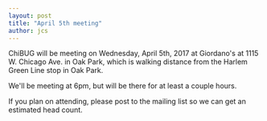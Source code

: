 ```yaml
---
layout: post
title: "April 5th meeting"
author: jcs
---
```


ChiBUG will be meeting on Wednesday, April 5th, 2017 at Giordano's at 1115 W.
Chicago Ave. in Oak Park, which is walking distance from the Harlem Green Line
stop in Oak Park.

We'll be meeting at 6pm, but will be there for at least a couple hours.

If you plan on attending, please post to the mailing list so we can get an
estimated head count.
